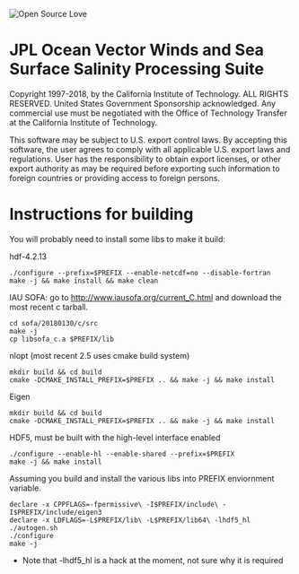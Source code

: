 ![Open Source Love](https://badges.frapsoft.com/os/v1/open-source.png?v=103)
# JPL Ocean Vector Winds and Sea Surface Salinity Processing Suite

Copyright 1997-2018, by the California Institute of Technology. ALL RIGHTS RESERVED. United States Government Sponsorship acknowledged. Any commercial use must be negotiated with the Office of Technology Transfer at the California Institute of Technology.

This software may be subject to U.S. export control laws. By accepting this software, the user agrees to comply with all applicable U.S. export laws and regulations. User has the responsibility to obtain export licenses, or other export authority as may be required before exporting such information to foreign countries or providing access to foreign persons.

# Instructions for building

You will probably need to install some libs to make it build:

hdf-4.2.13
```
./configure --prefix=$PREFIX --enable-netcdf=no --disable-fortran
make -j && make install && make clean
```

IAU SOFA:
go to http://www.iausofa.org/current_C.html and download the most recent c tarball.
```
cd sofa/20180130/c/src 
make -j
cp libsofa_c.a $PREFIX/lib
```

nlopt (most recent 2.5 uses cmake build system)
```
mkdir build && cd build
cmake -DCMAKE_INSTALL_PREFIX=$PREFIX .. && make -j && make install
```
Eigen
```
mkdir build && cd build
cmake -DCMAKE_INSTALL_PREFIX=$PREFIX .. && make -j && make install
```

HDF5, must be built with the high-level interface enabled
```
./configure --enable-hl --enable-shared --prefix=$PREFIX
make -j && make install
```

Assuming you build and install the various libs into PREFIX enviornment variable.
```
declare -x CPPFLAGS=-fpermissive\ -I$PREFIX/include\ -I$PREFIX/include/eigen3
declare -x LDFLAGS=-L$PREFIX/lib\ -L$PREFIX/lib64\ -lhdf5_hl
./autogen.sh
./configure
make -j
```
* Note that -lhdf5_hl is a hack at the moment, not sure why it is required
